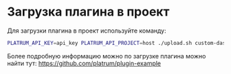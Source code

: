 # Загрузка плагина в проект

Для загрузки плагина в проект используйте команду:
```bash
PLATRUM_API_KEY=api_key PLATRUM_API_PROJECT=host ./upload.sh custom-dashboard
```
Более подробную информацию можно по загрузке плагина можно найти тут: https://github.com/platrum/plugin-example
